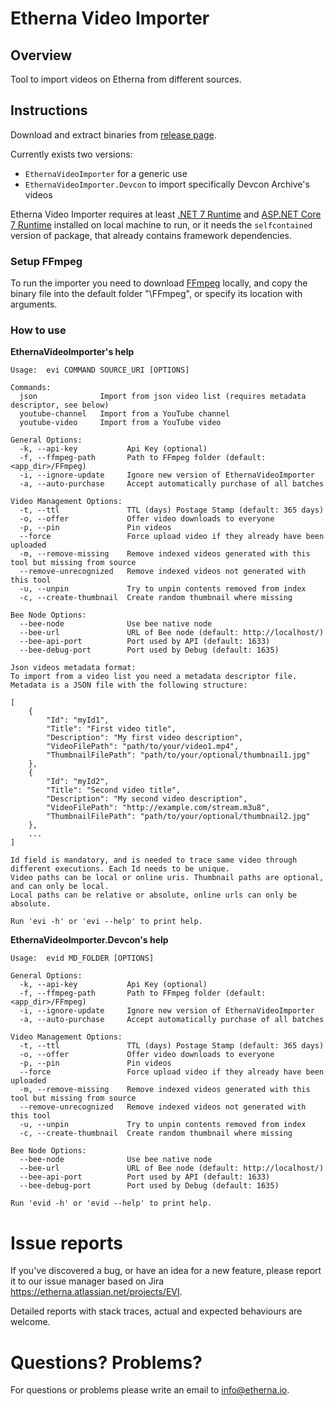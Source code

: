 # Etherna Video Importer

## Overview
Tool to import videos on Etherna from different sources.

## Instructions
Download and extract binaries from [release page](https://github.com/Etherna/etherna-video-importer/releases).

Currently exists two versions:
* `EthernaVideoImporter` for a generic use
* `EthernaVideoImporter.Devcon` to import specifically Devcon Archive's videos

Etherna Video Importer requires at least [.NET 7 Runtime](https://dotnet.microsoft.com/download/dotnet/7.0) and [ASP.NET Core 7 Runtime](https://dotnet.microsoft.com/download/dotnet/7.0) installed on local machine to run, or it needs the `selfcontained` version of package, that already contains framework dependencies.

### Setup FFmpeg
To run the importer you need to download [FFmpeg](https://ffmpeg.org/download.html) locally, and copy the binary file into the default folder "\FFmpeg", or specify its location with arguments.

### How to use

**EthernaVideoImporter's help**
```
Usage:  evi COMMAND SOURCE_URI [OPTIONS]

Commands:
  json              Import from json video list (requires metadata descriptor, see below)
  youtube-channel   Import from a YouTube channel
  youtube-video     Import from a YouTube video

General Options:
  -k, --api-key           Api Key (optional)
  -f, --ffmpeg-path       Path to FFmpeg folder (default: <app_dir>/FFmpeg)
  -i, --ignore-update     Ignore new version of EthernaVideoImporter
  -a, --auto-purchase     Accept automatically purchase of all batches

Video Management Options:
  -t, --ttl               TTL (days) Postage Stamp (default: 365 days)
  -o, --offer             Offer video downloads to everyone
  -p, --pin               Pin videos
  --force                 Force upload video if they already have been uploaded
  -m, --remove-missing    Remove indexed videos generated with this tool but missing from source
  --remove-unrecognized   Remove indexed videos not generated with this tool
  -u, --unpin             Try to unpin contents removed from index
  -c, --create-thumbnail  Create random thumbnail where missing

Bee Node Options:
  --bee-node              Use bee native node
  --bee-url               URL of Bee node (default: http://localhost/)
  --bee-api-port          Port used by API (default: 1633)
  --bee-debug-port        Port used by Debug (default: 1635)

Json videos metadata format:
To import from a video list you need a metadata descriptor file. Metadata is a JSON file with the following structure:

[
    {
        "Id": "myId1",
        "Title": "First video title",
        "Description": "My first video description",
        "VideoFilePath": "path/to/your/video1.mp4",
        "ThumbnailFilePath": "path/to/your/optional/thumbnail1.jpg"
    },
    {
        "Id": "myId2",
        "Title": "Second video title",
        "Description": "My second video description",
        "VideoFilePath": "http://example.com/stream.m3u8",
        "ThumbnailFilePath": "path/to/your/optional/thumbnail2.jpg"
    },
    ...
]

Id field is mandatory, and is needed to trace same video through different executions. Each Id needs to be unique.
Video paths can be local or online uris. Thumbnail paths are optional, and can only be local.
Local paths can be relative or absolute, online urls can only be absolute.

Run 'evi -h' or 'evi --help' to print help.
```

**EthernaVideoImporter.Devcon's help**
```
Usage:  evid MD_FOLDER [OPTIONS]

General Options:
  -k, --api-key           Api Key (optional)
  -f, --ffmpeg-path       Path to FFmpeg folder (default: <app_dir>/FFmpeg)
  -i, --ignore-update     Ignore new version of EthernaVideoImporter
  -a, --auto-purchase     Accept automatically purchase of all batches

Video Management Options:
  -t, --ttl               TTL (days) Postage Stamp (default: 365 days)
  -o, --offer             Offer video downloads to everyone
  -p, --pin               Pin videos
  --force                 Force upload video if they already have been uploaded
  -m, --remove-missing    Remove indexed videos generated with this tool but missing from source
  --remove-unrecognized   Remove indexed videos not generated with this tool
  -u, --unpin             Try to unpin contents removed from index
  -c, --create-thumbnail  Create random thumbnail where missing

Bee Node Options:
  --bee-node              Use bee native node
  --bee-url               URL of Bee node (default: http://localhost/)
  --bee-api-port          Port used by API (default: 1633)
  --bee-debug-port        Port used by Debug (default: 1635)

Run 'evid -h' or 'evid --help' to print help.
```

# Issue reports
If you've discovered a bug, or have an idea for a new feature, please report it to our issue manager based on Jira https://etherna.atlassian.net/projects/EVI.

Detailed reports with stack traces, actual and expected behaviours are welcome.

# Questions? Problems?
For questions or problems please write an email to [info@etherna.io](mailto:info@etherna.io).
